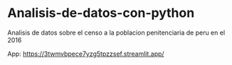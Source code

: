 # Analisis-de-datos-con-python
Analisis de datos sobre el censo a la poblacion penitenciaria de peru en el 2016


App:
https://3twmvbpece7yzg5tpzzsef.streamlit.app/
